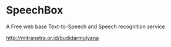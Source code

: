 # SpeechBox
A Free web base Text-to-Speech and Speech recognition service

http://mitranetra.or.id/budidarmulyana

